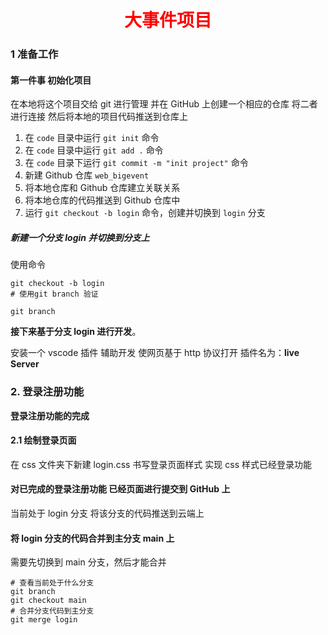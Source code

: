 <h1 align="center" style="color:red;">大事件项目</h1>

### 1 准备工作

#### 第一件事 初始化项目

在本地将这个项目交给 git 进行管理
并在 GitHub 上创建一个相应的仓库 将二者进行连接
然后将本地的项目代码推送到仓库上

1. 在 `code` 目录中运行 `git init` 命令
2. 在 `code` 目录中运行 `git add .` 命令
3. 在 `code` 目录下运行 `git commit -m "init project"` 命令
4. 新建 Github 仓库 `web_bigevent`
5. 将本地仓库和 Github 仓库建立关联关系
6. 将本地仓库的代码推送到 Github 仓库中
7. 运行 `git checkout -b login` 命令，创建并切换到 `login` 分支

##### 新建一个分支 login 并切换到分支上

使用命令

```shell
git checkout -b login
# 使用git branch 验证

git branch
```

**接下来基于分支 login 进行开发**。

安装一个 vscode 插件 辅助开发 使网页基于 http 协议打开
插件名为：**live Server**

### 2. 登录注册功能

**登录注册功能的完成**

#### 2.1 绘制登录页面

在 css 文件夹下新建 login.css 书写登录页面样式
实现 css 样式已经登录功能

#### 对已完成的登录注册功能 已经页面进行提交到 GitHub 上

当前处于 login 分支
将该分支的代码推送到云端上

#### 将 login 分支的代码合并到主分支 main 上

需要先切换到 main 分支，然后才能合并

```shell
# 查看当前处于什么分支
git branch
git checkout main
# 合并分支代码到主分支
git merge login
```
